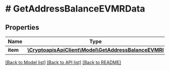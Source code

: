 # # GetAddressBalanceEVMRData

## Properties

Name | Type | Description | Notes
------------ | ------------- | ------------- | -------------
**item** | [**\CryptoapisApiClient\Model\GetAddressBalanceEVMRI**](GetAddressBalanceEVMRI.md) |  |

[[Back to Model list]](../../README.md#models) [[Back to API list]](../../README.md#endpoints) [[Back to README]](../../README.md)
